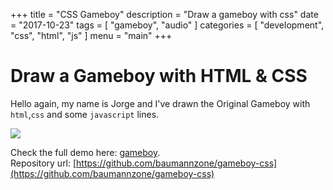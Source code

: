 +++
title = "CSS Gameboy"
description = "Draw a gameboy with css"
date = "2017-10-23"
tags = [
    "gameboy",
    "audio"
]
categories = [
    "development",
    "css",
    "html",
    "js"
]
menu = "main"
+++



# Draw a Gameboy with HTML & CSS
Hello again, my name is Jorge and I've drawn the Original Gameboy with `html`,`css` and some `javascript` lines.  

<img class="" src="{{< image-path >}}/gameboy.gif"/>

Check the full demo here: [gameboy](https://baumannzone.github.io/gameboy-css/).  
Repository url: [https://github.com/baumannzone/gameboy-css](https://github.com/baumannzone/gameboy-css)

  
 
